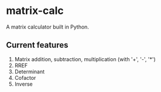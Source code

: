 # matrix-calc
A matrix calculator built in Python.

## Current features
1. Matrix addition, subtraction, multiplication (with '+', '-', '*')
2. RREF
3. Determinant
4. Cofactor
5. Inverse
